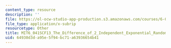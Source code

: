 ```yaml
---
content_type: resource
description: ''
file: https://ol-ocw-studio-app-production.s3.amazonaws.com/courses/6-041sc-probabilistic-systems-analysis-and-applied-probability-fall-2013/64930d3da95e5f94bc71a63936654b41_MIT6_041SCF13_The_Difference_of_2_Independent_Exponential_Random_Variables_300k.vtt
file_type: application/x-subrip
resourcetype: Other
title: MIT6_041SCF13_The_Difference_of_2_Independent_Exponential_Random_Variables_300k.srt
uid: 64930d3d-a95e-5f94-bc71-a63936654b41
---
```

